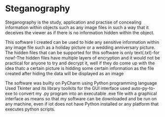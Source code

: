 # Steganography
Steganography is the study, application and  practise of concealing information within objects such as any image files in such a way that it deceives the viewer as if there is no information hidden  within the object.

This software I created can be used to hide any sensitive information within any image file such as a holiday picture or a wedding anniversary picture. The hidden files that can be supported for this software is only text(.txt)-for now!-The hidden files have multiple layers of encryption and it would not be practical  for anyone to try and decrypt it, well if they do come up with the idea thatc a certain picture is hidding some certain information as the file created after hiding the data will be displayed as an image

The software was builty on PyCharm using Python programming language
Used Tkinter and its library toolkits for the GUI interface
used auto-py-to-exe to convert my .py program into an executable .exe file with a graphical interface as means so that my software can be downloaded and be run on any machine, even if iot does not have Python installed or any platform that executes python scripts.

